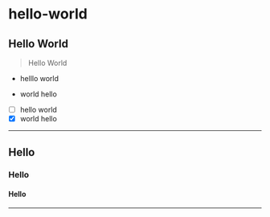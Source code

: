 # hello-world
Hello World
---
> Hello World

- helllo world
+ world hello

- [ ] hello world
- [x] world hello
---

## Hello
### Hello
#### Hello
---
